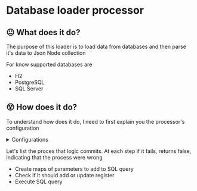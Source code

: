 # Database loader processor

## :neutral_face: What does it do?

The purpose of this loader is to load data from databases and then parse it's data to Json Node collection 

For know supported databases are

 - H2
 - PostgreSQL
 - SQL Server

## :dizzy_face: How does it do?

To understand how does it do, I need to first explain you the processor's configuration

<details>
    <summary>Configurations</summary>

- **db.url** (REQUIRED)
    
    Database url

- **db.username** (REQUIRED)
  
    User token identification 

- **db.password** (REQUIRED)
    
    User password

- **db.driver** (REQUIRED)
  
    Which driver should jdbc use for connecting to remote database

    Available:
    -  org.h2.Driver
    -  org.postgresql.Driver
    -  microsoft.sqlserver.jdbc

- **db.query.check** 
    
    In case you want to check if a register exist by a key or combination of keys

- **db.query.update**

    Used in case you had defined *db.query.check*, if it finds just one register that matches it updates it

- **db.query.insert** (REQUIRED)

    SQL to add register in target table

- **db.query.requires**

    Columns that **must** appear in processed object to add in target table

- **db.query.optionals**

    Columns that **may** appear in processed object to add in target table

- *+db.request.timeout**

    Timeout for database response query request

</details>

Let's list the proces that logic commits. At each step if it fails, returns false, indicating that the process were wrong

- Create maps of parameters to add to SQL query
- Check if it should add or update register
- Execute SQL query